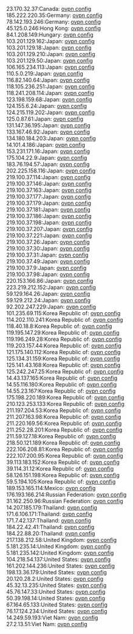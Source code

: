 23.170.32.37:Canada: [ovpn config](vpn/23_170_32_37.ovpn)  
185.222.220.35:Germany: [ovpn config](vpn/185_222_220_35.ovpn)  
78.142.193.246:Germany: [ovpn config](vpn/78_142_193_246.ovpn)  
45.125.0.246:Hong Kong: [ovpn config](vpn/45_125_0_246.ovpn)  
84.1.208.149:Hungary: [ovpn config](vpn/84_1_208_149.ovpn)  
103.201.129.162:Japan: [ovpn config](vpn/103_201_129_162.ovpn)  
103.201.129.18:Japan: [ovpn config](vpn/103_201_129_18.ovpn)  
103.201.129.210:Japan: [ovpn config](vpn/103_201_129_210.ovpn)  
103.201.129.50:Japan: [ovpn config](vpn/103_201_129_50.ovpn)  
106.165.234.113:Japan: [ovpn config](vpn/106_165_234_113.ovpn)  
110.5.0.219:Japan: [ovpn config](vpn/110_5_0_219.ovpn)  
116.82.140.64:Japan: [ovpn config](vpn/116_82_140_64.ovpn)  
118.105.236.251:Japan: [ovpn config](vpn/118_105_236_251.ovpn)  
118.241.208.114:Japan: [ovpn config](vpn/118_241_208_114.ovpn)  
123.198.159.68:Japan: [ovpn config](vpn/123_198_159_68.ovpn)  
124.155.6.24:Japan: [ovpn config](vpn/124_155_6_24.ovpn)  
124.215.119.202:Japan: [ovpn config](vpn/124_215_119_202.ovpn)  
125.0.87.61:Japan: [ovpn config](vpn/125_0_87_61.ovpn)  
131.147.36.195:Japan: [ovpn config](vpn/131_147_36_195.ovpn)  
133.167.46.92:Japan: [ovpn config](vpn/133_167_46_92.ovpn)  
134.180.184.203:Japan: [ovpn config](vpn/134_180_184_203.ovpn)  
14.101.4.186:Japan: [ovpn config](vpn/14_101_4_186.ovpn)  
153.231.171.16:Japan: [ovpn config](vpn/153_231_171_16.ovpn)  
175.104.22.9:Japan: [ovpn config](vpn/175_104_22_9.ovpn)  
183.76.194.57:Japan: [ovpn config](vpn/183_76_194_57.ovpn)  
202.225.158.116:Japan: [ovpn config](vpn/202_225_158_116.ovpn)  
219.100.37.114:Japan: [ovpn config](vpn/219_100_37_114.ovpn)  
219.100.37.146:Japan: [ovpn config](vpn/219_100_37_146.ovpn)  
219.100.37.163:Japan: [ovpn config](vpn/219_100_37_163.ovpn)  
219.100.37.177:Japan: [ovpn config](vpn/219_100_37_177.ovpn)  
219.100.37.179:Japan: [ovpn config](vpn/219_100_37_179.ovpn)  
219.100.37.181:Japan: [ovpn config](vpn/219_100_37_181.ovpn)  
219.100.37.186:Japan: [ovpn config](vpn/219_100_37_186.ovpn)  
219.100.37.198:Japan: [ovpn config](vpn/219_100_37_198.ovpn)  
219.100.37.207:Japan: [ovpn config](vpn/219_100_37_207.ovpn)  
219.100.37.221:Japan: [ovpn config](vpn/219_100_37_221.ovpn)  
219.100.37.26:Japan: [ovpn config](vpn/219_100_37_26.ovpn)  
219.100.37.30:Japan: [ovpn config](vpn/219_100_37_30.ovpn)  
219.100.37.31:Japan: [ovpn config](vpn/219_100_37_31.ovpn)  
219.100.37.49:Japan: [ovpn config](vpn/219_100_37_49.ovpn)  
219.100.37.9:Japan: [ovpn config](vpn/219_100_37_9.ovpn)  
219.100.37.98:Japan: [ovpn config](vpn/219_100_37_98.ovpn)  
220.153.166.86:Japan: [ovpn config](vpn/220_153_166_86.ovpn)  
223.219.212.152:Japan: [ovpn config](vpn/223_219_212_152.ovpn)  
59.129.164.26:Japan: [ovpn config](vpn/59_129_164_26.ovpn)  
59.129.212.24:Japan: [ovpn config](vpn/59_129_212_24.ovpn)  
92.202.247.229:Japan: [ovpn config](vpn/92_202_247_229.ovpn)  
101.235.69.115:Korea Republic of: [ovpn config](vpn/101_235_69_115.ovpn)  
114.202.110.241:Korea Republic of: [ovpn config](vpn/114_202_110_241.ovpn)  
118.40.18.8:Korea Republic of: [ovpn config](vpn/118_40_18_8.ovpn)  
119.195.147.29:Korea Republic of: [ovpn config](vpn/119_195_147_29.ovpn)  
119.196.249.28:Korea Republic of: [ovpn config](vpn/119_196_249_28.ovpn)  
119.203.157.44:Korea Republic of: [ovpn config](vpn/119_203_157_44.ovpn)  
121.175.140.112:Korea Republic of: [ovpn config](vpn/121_175_140_112.ovpn)  
125.134.31.159:Korea Republic of: [ovpn config](vpn/125_134_31_159.ovpn)  
125.141.43.168:Korea Republic of: [ovpn config](vpn/125_141_43_168.ovpn)  
125.242.247.25:Korea Republic of: [ovpn config](vpn/125_242_247_25.ovpn)  
14.43.137.165:Korea Republic of: [ovpn config](vpn/14_43_137_165.ovpn)  
14.55.116.180:Korea Republic of: [ovpn config](vpn/14_55_116_180.ovpn)  
14.55.23.167:Korea Republic of: [ovpn config](vpn/14_55_23_167.ovpn)  
175.198.220.189:Korea Republic of: [ovpn config](vpn/175_198_220_189.ovpn)  
210.123.253.133:Korea Republic of: [ovpn config](vpn/210_123_253_133.ovpn)  
211.197.204.53:Korea Republic of: [ovpn config](vpn/211_197_204_53.ovpn)  
211.207.163.98:Korea Republic of: [ovpn config](vpn/211_207_163_98.ovpn)  
211.220.169.56:Korea Republic of: [ovpn config](vpn/211_220_169_56.ovpn)  
211.252.28.201:Korea Republic of: [ovpn config](vpn/211_252_28_201.ovpn)  
211.59.127.18:Korea Republic of: [ovpn config](vpn/211_59_127_18.ovpn)  
218.50.121.189:Korea Republic of: [ovpn config](vpn/218_50_121_189.ovpn)  
222.106.208.81:Korea Republic of: [ovpn config](vpn/222_106_208_81.ovpn)  
222.107.200.95:Korea Republic of: [ovpn config](vpn/222_107_200_95.ovpn)  
39.113.183.152:Korea Republic of: [ovpn config](vpn/39_113_183_152.ovpn)  
39.114.31.12:Korea Republic of: [ovpn config](vpn/39_114_31_12.ovpn)  
58.126.151.198:Korea Republic of: [ovpn config](vpn/58_126_151_198.ovpn)  
59.5.194.105:Korea Republic of: [ovpn config](vpn/59_5_194_105.ovpn)  
189.153.165.114:Mexico: [ovpn config](vpn/189_153_165_114.ovpn)  
176.193.166.214:Russian Federation: [ovpn config](vpn/176_193_166_214.ovpn)  
31.162.250.96:Russian Federation: [ovpn config](vpn/31_162_250_96.ovpn)  
14.207.185.179:Thailand: [ovpn config](vpn/14_207_185_179.ovpn)  
171.6.106.171:Thailand: [ovpn config](vpn/171_6_106_171.ovpn)  
171.7.42.137:Thailand: [ovpn config](vpn/171_7_42_137.ovpn)  
184.22.42.41:Thailand: [ovpn config](vpn/184_22_42_41.ovpn)  
184.22.88.20:Thailand: [ovpn config](vpn/184_22_88_20.ovpn)  
217.138.212.58:United Kingdom: [ovpn config](vpn/217_138_212_58.ovpn)  
5.181.235.14:United Kingdom: [ovpn config](vpn/5_181_235_14.ovpn)  
5.181.235.142:United Kingdom: [ovpn config](vpn/5_181_235_142.ovpn)  
104.218.54.137:United States: [ovpn config](vpn/104_218_54_137.ovpn)  
161.202.144.236:United States: [ovpn config](vpn/161_202_144_236.ovpn)  
198.13.36.179:United States: [ovpn config](vpn/198_13_36_179.ovpn)  
20.120.28.2:United States: [ovpn config](vpn/20_120_28_2.ovpn)  
45.32.13.235:United States: [ovpn config](vpn/45_32_13_235.ovpn)  
45.76.147.33:United States: [ovpn config](vpn/45_76_147_33.ovpn)  
50.39.198.14:United States: [ovpn config](vpn/50_39_198_14.ovpn)  
67.164.65.133:United States: [ovpn config](vpn/67_164_65_133.ovpn)  
76.17.124.234:United States: [ovpn config](vpn/76_17_124_234.ovpn)  
14.249.59.193:Viet Nam: [ovpn config](vpn/14_249_59_193.ovpn)  
27.2.13.51:Viet Nam: [ovpn config](vpn/27_2_13_51.ovpn)  
